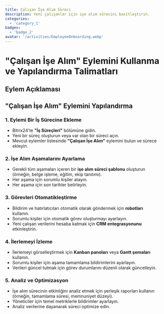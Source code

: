 ```yaml
---
title: Çalışan İşe Alım Süreci
description: Yeni çalışanlar için işe alım sürecini basitleştirin.
categories: 
  - 'category_1'
badges: 
  - 'badge_2'
avatar: '/activities/EmployeeOnboarding.webp'
---
```

# "Çalışan İşe Alım" Eylemini Kullanma ve Yapılandırma Talimatları

## Eylem Açıklaması

## **"Çalışan İşe Alım" Eylemini Yapılandırma**

### 1. Eylemi Bir İş Sürecine Ekleme
- Bitrix24'te **"İş Süreçleri"** bölümüne gidin.
- Yeni bir süreç oluşturun veya var olan bir süreci açın.
- Mevcut eylemler listesinde **"Çalışan İşe Alım"** eylemini bulun ve sürece ekleyin.

### 2. İşe Alım Aşamalarını Ayarlama
- Gerekli tüm aşamaları içeren bir **işe alım süreci şablonu** oluşturun (örneğin, belge işleme, eğitim, ekip tanıtımı).
- Her aşama için sorumlu kişiler atayın.
- Her aşama için son tarihler belirleyin.

### 3. Görevleri Otomatikleştirme
- Bildirim ve hatırlatıcıları otomatik olarak göndermek için **robotları** kullanın.
- Sorumlu kişiler için otomatik görev oluşturmayı ayarlayın.
- Yeni çalışan verilerini hesaba katmak için **CRM entegrasyonunu** etkinleştirin.

### 4. İlerlemeyi İzleme
- İlerlemeyi görselleştirmek için **Kanban panoları** veya **Gantt şemaları** kullanın.
- Sorumlu kişiler için aşama tamamlama bildirimlerini ayarlayın.
- Verileri güncel tutmak için görev durumlarını düzenli olarak güncelleyin.

### 5. Analiz ve Optimizasyon
- İşe alım sürecinin etkinliğini analiz etmek için yerleşik raporları kullanın (örneğin, tamamlama süresi, memnuniyet düzeyi).
- Yöneticiler için temel metriklerle bildirimler ayarlayın.
- Analiz verilerine dayanarak süreci optimize edin.